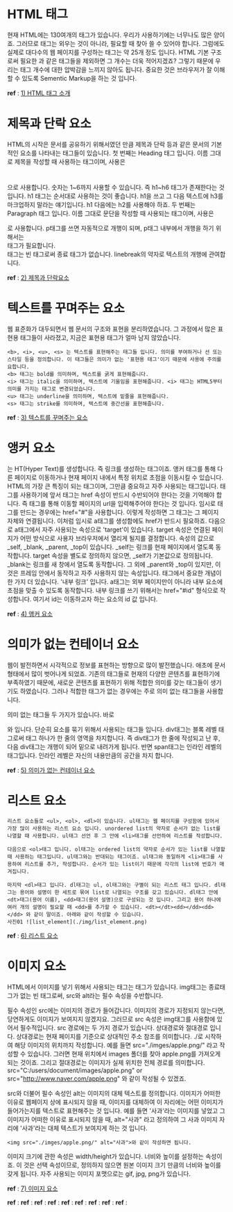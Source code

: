 # HTML 태그
현재 HTML에는 130여개의 태그가 있습니다. 우리가 사용하기에는 너무나도 많은 양이죠. 그러므로 태그는 외우는 것이 아니라, 필요할 때 찾아 쓸 수 있어야 합니다.
그럼에도 실제로 대다수의 웹 페이지를 구성하는 태그는 약 25개 정도 입니다. HTML 기본 구조로써 필요한 <html>과 같은 태그들을 제외하면 그 개수는 더욱 적어지겠죠? 그렇기 때문에 우리는 태그 개수에 대한 압박감을 느끼지 않아도 됩니다.
중요한 것은 브라우저가 잘 이해할 수 있도록 Sementic Markup을 하는 것 입니다.

**ref** : [1) HTML 태그 소개](https://www.boostcourse.org/cs120/lecture/92878/?isDesc=false)


# 제목과 단락 요소
HTML의 시작은 문서를 공유하기 위해서였던 만큼 제목과 단락 등과 같은 문서의 기본적인 요소를 나타내는 태그들이 있습니다. 
첫 번째는 Heading 태그 입니다. 이름 그대로 제목을 작성할 때 사용하는 태그이며, 사용은 <h1></h1>으로 사용합니다. 숫자는 1~6까지 사용할 수 있습니다. 즉 h1~h6 태그가 존재한다는 것 입니다.
h1 태그는 순서대로 사용하는 것이 좋습니다. h1을 쓰고 그 다음 텍스트에 h3를 마크업하지 말라는 얘기입니다. h1 다음에는 h2를 사용해야 하죠.
두 번째는 Paragraph 태그 입니다. 이름 그대로 문단을 작성할 때 사용되는 태그이며, 사용은 <p></p>로 사용합니다. p태그를 쓰면 자동적으로 개행이 되며, p태그 내부에서 개행을 하기 위해서는 <br>태그가 필요합니다.
<br>태그는 빈 태그로써 종료 태그가 없습니다. linebreak의 약자로 텍스트의 개행에 관여합니다.

**ref** : [2) 제목과 단락요소](https://www.boostcourse.org/cs120/lecture/92877/?isDesc=false)


# 텍스트를 꾸며주는 요소
웹 표준화가 대두되면서 웹 문서의 구조와 표현을 분리하였습니다. 그 과정에서 많은 표현용 태그들이 사라졌고, 지금은 표현용 태그가 얼마 남지 않았습니다.
```
<b>, <i>, <u>, <s> 는 텍스트를 표현해주는 태그들 입니다. 의미를 부여하거나 선 또는 스타일 등을 정의합니다. 이 태그들은 의미가 없는 '표현용 태그'이기 때문에 사용에 주의를 요합니다.
<b> 태그는 bold를 의미하며, 텍스트를 굵게 표현해줍니다.
<i> 태그는 italic을 의미하며, 텍스트에 기울임을 표현해줍니다. <i> 태그는 HTML5부터 의미를 가지는 태그로 변경되었습니다.
<u> 태그는 underline을 의미하며, 텍스트에 밑줄을 표현해줍니다.
<s> 태그는 strike를 의미하며, 텍스트에 중간선을 표현해줍니다. 
```

**ref** : [3) 텍스트를 꾸며주는 요소](https://www.boostcourse.org/cs120/lecture/92879/?isDesc=false)


# 앵커 요소
<a>는 HT(Hyper Text)를 생성합니다. 즉 링크를 생성하는 태그이죠. 앵커 태그를 통해 다른 페이지로 이동하거나 현재 페이지 내에서 특정 위치로 초점을 이동시킬 수 있습니다.
HTML의 가장 큰 특징이 되는 태그이며, 그만큼 중요하고 자주 사용되는 태그입니다.
<a>태그를 사용하기에 앞서 <a>태그는 href 속성이 반드시 수반되어야 한다는 것을 기억해야 합니다. 즉 <a>태그를 통해 이동할 페이지의 url을 입력해주어야 한다는 것 입니다. 임시로 <a>태그를 만드는 경우에는 href="#"을 사용합니다. 이렇게 작성하면 그 <a>태그는 그 페이지 자체와 연결됩니다. 이처럼 임시로 a태그를 생성함에도 href가 반드시 필요하죠.
다음으로 a태그에서 자주 사용되는 속성으로 'target'이 있습니다. target 속성은 연결된 페이지가 어떤 방식으로 사용자 브라우저에서 열리게 될지를 결정합니다. 속성의 값으로 _self, _blank, _parent, _top이 있습니다.
_self는 링크를 현재 페이지에서 열도록 동작합니다. target 속성을 별도로 정의하지 않으면, _self가 기본값으로 정의됩니다.
_blank는 링크를 새 창에서 열도록 동작합니다. 그 외에 _parent와 _top이 있지만, 이 것은 프레임 안에서 동작하고 자주 사용하지 않는 속성입니다.
<a>태그에서 중요한 개념이 한 가지 더 있습니다. '내부 링크' 입니다. a태그는 외부 페이지만이 아니라 내부 요소에 초점을 맞출 수 있도록 동작합니다. 내부 링크를 쓰기 위해서는 href="#id" 형식으로 작성합니다. 여기서 id는 이동하고자 하는 요소의 id 값 입니다.

**ref** : [4) 앵커 요소](https://www.boostcourse.org/cs120/lecture/92880/?isDesc=false)


# 의미가 없는 컨테이너 요소
웹이 발전하면서 시각적으로 정보를 표현하는 방향으로 많이 발전했습니다. 애초에 문서 형태에서 많이 벗어나게 되었죠. 기존의 태그들로 현재의 다양한 콘텐츠를 표현하기에 부족하였기 때문에, 새로운 콘텐츠를 표현하기 위해 적합한 의미를 갖는 태그들이 생기기도 하였습니다. 그러나 적합한 태그가 없는 경우에는 주로 의미 없는 태그들을 사용합니다.

의미 없는 태그들 두 가지가 있습니다. 바로 <div>와 <span> 입니다. 단순히 요소를 묶기 위해서 사용되는 태그들 입니다. div태그는 블록 레벨 태그로써 태그 하나가 한 줄의 영역을 차지합니다. 즉 div태그가 한 줄에 작성되고 난 후, 다음 div태그는 개행이 되어 밑으로 내려가게 됩니다. 반면 span태그는 인라인 레벨의 태그입니다. 인라인 레벨은 자신의 내용만큼의 공간을 차지 합니다.

**ref** : [5) 의미가 없는 컨테이너 요소](https://www.boostcourse.org/cs120/lecture/92881/?isDesc=false)

# 리스트 요소
```
리스트 요소들로 <ul>, <ol>, <dl>이 있습니다. ul태그는 웹 페이지를 구성함에 있어서 가장 많이 사용하는 리스트 요소 입니다. unordered list의 약자로 순서가 없는 list를 나열할 때 사용합니다. ul태그 선언 후 그 안에 <li>태그를 선언하여 리스트를 작성합니다.

다음으로 <ol>태그 입니다. ol태그는 ordered list의 약자로 순서가 있는 list를 나열할 때 사용하는 태그입니다. ul태그와는 반대되는 태그이죠. ul태그와 동일하게 <li>태그를 사용하여 리스트를 추가, 작성합니다. 순서가 있는 list이기 때문에 각각의 list에 번호가 매겨집니다.

마지막 <dl>태그 입니다. dl태그는 ul, ol태그와는 구별이 되는 리스트 태그 입니다. dl태그는 용어와 설명이 한 세트로 묶여 list로 나열되는 구조를 갖고 있습니다. dl태그 안에 <dt>태그(용어 이름), <dd>태그(용어 설명)으로 구성되는 것 입니다. 그리고 용어 하나에 여러 개의 설명이 필요할 때 <dd>를 추가할 수 있습니다. <dt></dt><dd></dd><dd></dd> 와 같이 말이죠. 아래와 같이 작성할 수 있습니다.
사진01 ![list_element](./img/list_element.png)
```

**ref** : [6) 리스트 요소](https://www.boostcourse.org/cs120/lecture/92882/?isDesc=false)


# 이미지 요소
HTML에서 이미지를 넣기 위해서 사용되는 태그는 <img>태그가 있습니다. img태그는 종료태그가 없는 빈 태그로써, src와 alt라는 필수 속성을 수반합니다.

필수 속성인 src에는 이미지의 경로가 들어갑니다. 이미지의 경로가 지정되지 않는다면, 당연하게도 이미지가 보여지지 않겠지요. 그러므로 src 속성은 img태그를 사용함에 있어서 필수적입니다. src 경로에는 두 가지 경로가 있습니다. 상대경로와 절대경로 입니다. 상대경로는 현재 페이지를 기준으로 상대적인 주소 참조를 의미합니다.
./로 시작하여 해당 이미지의 위치까지 작성합니다. 예를 들면 src="./imges/apple.png/" 라고 작성할 수 있습니다. 그러면 현재 위치에서 images 폴더를 찾아 apple.png를 가져오게 되는 것이죠.
그리고 절대경로는 이미지가 실제 위치한 전체 경로를 의미합니다. src="C:/users/document/images/apple.png" or src="http://www.naver.com/apple.png" 와 같이 작성될 수 있겠죠.

src와 더불어 필수 속성인 alt는 이미지의 대체 텍스트를 정의합니다. 이미지가 어떠한 이유로 웹페이지 상에 표시되지 않을 때, 이미지를 대체하여 이 자리에는 어떤 이미지가 들어가는지를 텍스트로 표현해주는 것 입니다. 예를 들면 '사과'라는 이미지를 넣었고 그 이미지가 어떠한 이유로 표시되지 않을 때, alt="사과" 라고 정의하여 그 사과 이미지 자리에 '사과'라는 대체 텍스트가 보여지게 하는 것 입니다.
```
<img src="./imges/apple.png/" alt="사과">와 같이 작성하면 됩니다.
```


이미지 크기에 관한 속성은 width/height가 있습니다. 너비와 높이를 설정하는 속성이죠. 이 것은 선택 속성이므로, 정의하지 않으면 원본 이미지 크기 만큼의 너비와 높이를 갖게 됩니다.
자주 사용되는 이미지 포맷으로는 gif, jpg, png가 있습니다.

**ref** : [7) 이미지 요소](https://www.boostcourse.org/cs120/lecture/92883/?isDesc=false)



**ref** : []()
**ref** : []()
**ref** : []()
**ref** : []()
**ref** : []()
**ref** : []()
**ref** : []()
**ref** : []()
**ref** : []()
